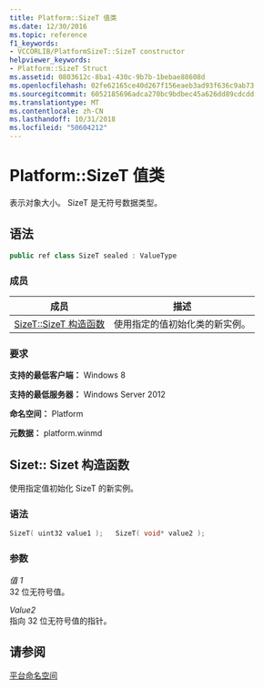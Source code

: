 ```yaml
---
title: Platform::SizeT 值类
ms.date: 12/30/2016
ms.topic: reference
f1_keywords:
- VCCORLIB/PlatformSizeT::SizeT constructor
helpviewer_keywords:
- Platform::SizeT Struct
ms.assetid: 0803612c-8ba1-430c-9b7b-1bebae88608d
ms.openlocfilehash: 02fe62165ce40d267f156eaeb3ad93f636c9ab73
ms.sourcegitcommit: 6052185696adca270bc9bdbec45a626dd89cdcdd
ms.translationtype: MT
ms.contentlocale: zh-CN
ms.lasthandoff: 10/31/2018
ms.locfileid: "50604212"
---
```

# <a name="platformsizet-value-class"></a>Platform::SizeT 值类

表示对象大小。 SizeT 是无符号数据类型。

## <a name="syntax"></a>语法

```cpp
public ref class SizeT sealed : ValueType
```

### <a name="members"></a>成员

|成员|描述|
|------------|-----------------|
|[SizeT::SizeT 构造函数](#ctor)|使用指定的值初始化类的新实例。|

### <a name="requirements"></a>要求

**支持的最低客户端：** Windows 8

**支持的最低服务器：** Windows Server 2012

**命名空间：** Platform

**元数据：** platform.winmd

## <a name="ctor"></a>  Sizet:: Sizet 构造函数

使用指定值初始化 SizeT 的新实例。

### <a name="syntax"></a>语法

```cpp
SizeT( uint32 value1 );   SizeT( void* value2 );
```

### <a name="parameters"></a>参数

*值 1*<br/>
32 位无符号值。

*Value2*<br/>
指向 32 位无符号值的指针。

## <a name="see-also"></a>请参阅

[平台命名空间](../cppcx/platform-namespace-c-cx.md)